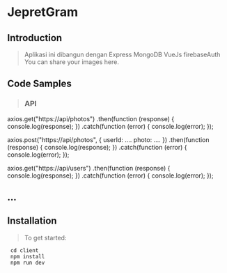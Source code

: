 # JepretGram

## Introduction

> Aplikasi ini dibangun dengan Express MongoDB VueJs firebaseAuth
You can share your images here.



## Code Samples

> ### API
axios.get("https://api/photos")
  .then(function (response) {
    console.log(response);
  })
  .catch(function (error) {
    console.log(error);
  });
>
axios.post("https://api/photos", {
     userId: ....
     photo: .... 
})
  .then(function (response) {
    console.log(response);
  })
  .catch(function (error) {
    console.log(error);
  });
>
axios.get("https://api/users")
  .then(function (response) {
    console.log(response);
  })
  .catch(function (error) {
    console.log(error);
  });
>
## ...


## Installation

>   To get started:

     cd client
     npm install
     npm run dev